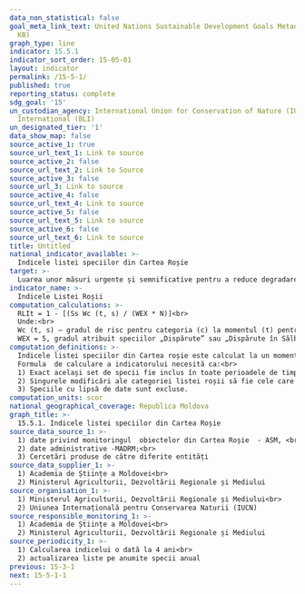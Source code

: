 ```yaml
---
data_non_statistical: false
goal_meta_link_text: United Nations Sustainable Development Goals Metadata (PDF 440
  KB)
graph_type: line
indicator: 15.5.1
indicator_sort_order: 15-05-01
layout: indicator
permalink: /15-5-1/
published: true
reporting_status: complete
sdg_goal: '15'
un_custodian_agency: International Union for Conservation of Nature (IUCN) BirdLife
  International (BLI)
un_designated_tier: '1'
data_show_map: false
source_active_1: true
source_url_text_1: Link to source
source_active_2: false
source_url_text_2: Link to Source
source_active_3: false
source_url_3: Link to source
source_active_4: false
source_url_text_4: Link to source
source_active_5: false
source_url_text_5: Link to source
source_active_6: false
source_url_text_6: Link to source
title: Untitled
national_indicator_available: >-
  Indicele listei speciilor din Cartea Roșie
target: >-
  Luarea unor măsuri urgente și semnificative pentru a reduce degradarea habitatelor naturale, a stopa pierderea biodiversității și, până în 2020, a proteja și preveni extincția speciilor amenințate
indicator_name: >-
  Indicele Listei Roșii
computation_calculations: >-
  RLIt = 1 - [(Ss Wc (t, s) / (WEX * N)]<br> 
  Unde:<br> 
  Wc (t, s) – gradul de risc pentru categoria (c) la momentul (t) pentru speciile (gradul pentru „pe cale de dispariție critică” = 4, „pe cale de dispariție” = 3, „vulnerabile” = 2, „ în risc de dispariție”= 1, ”cel mai mic risc”= 0. Speciile ”pe cale de dispariție critică” determinate drept' Posibil dispărute 'sau' Posibil dispărute în sălbăticie 'au un grad de – 5 ; <br> 
  WEX = 5, gradul atribuit speciilor „Dispărute” sau „Dispărute în Sălbăticie”; și N este numărul total de specii evaluate, cu excepția celor evaluate ca lipsă de date în perioada curentă, iar cele considerate a fi „dispărute” în anul în care a fost evaluată prima dată setul de specii.
computation_definitions: >-
  Indicele listei speciilor din Cartea roșie este calculat la un moment dat prin câteva pași : 1) înmulțirea mai întâi a numărului de specii din fiecare categorie a listei cu un grad de risc (variind de la 1 pentru „aflate în risc de dispariție” la 5 pentru „dispărute” și „dispărute în mediul sălbatic”) ; 2) însumarea valorilor obținute ; 3) rezultatul primit este împărțit la un scor maxim de amenințare, care reprezintă numărul total de specii înmulțit cu greutatea atribuită categoriei „Dispărute”; 4). această valoare finală este scăzută din 1 pentru a  obține valoarea indicelui Lista Roșie.<br> 
  Formula  de calculare a indicatorului necesită ca:<br> 
  1) Exact același set de specii fie inclus în toate perioadele de timp și<br> 
  2) Singurele modificări ale categoriei listei roșii să fie cele care rezultă din îmbunătățirea autentică sau deteriorarea statutului (adică, excluzând schimbările rezultate din îmbunătățirea cunoștințelor sau revizuirile taxonomice) și<br> 
  3) Speciile cu lipsă de date sunt excluse.
computation_units: scor
national_geographical_coverage: Republica Moldova
graph_title: >-
  15.5.1. Indicele listei speciilor din Cartea Roșie
source_data_source_1: >-
  1) date privind monitoringul  obiectelor din Cartea Roșie  - ASM, <br> 
  2) date administrative -MADRM;<br> 
  3) Cercetări produse de către diferite entități
source_data_supplier_1: >-
  1) Academia de Științe a Moldovei<br> 
  2) Ministerul Agriculturii, Dezvoltării Regionale și Mediului
source_organisation_1: >-
  1) Ministerul Agriculturii, Dezvoltării Regionale și Mediului<br> 
  2) Uniunea Internațională pentru Conservarea Naturii (IUCN)
source_responsible_monitoring_1: >-
  1) Academia de Științe a Moldovei<br> 
  2) Ministerul Agriculturii, Dezvoltării Regionale și Mediului
source_periodicity_1: >-
  1) Calcularea indicelui o dată la 4 ani<br> 
  2) actualizarea liste pe anumite specii anual
previous: 15-3-1
next: 15-5-1-1
---
```

